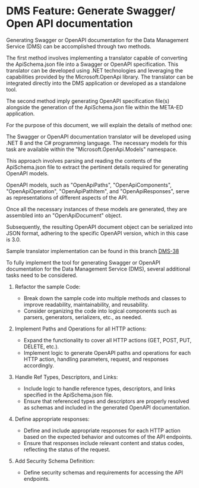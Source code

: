 # DMS Feature: Generate Swagger/ Open API documentation

Generating Swagger or OpenAPI documentation for the Data Management Service (DMS) can be accomplished through two methods.

The first method involves implementing a translator capable of converting the ApiSchema.json file into a Swagger or OpenAPI specification. This translator can be developed using .NET technologies and leveraging the capabilities provided by the Microsoft.OpenApi library. The translator can be integrated directly into the DMS application or developed as a standalone tool.

The second method imply generating OpenAPI specification file(s) alongside the generation of the ApiSchema.json file within the META-ED application.

For the purpose of this document, we will explain the details of method one:

The Swagger or OpenAPI documentation translator will be developed using .NET 8 and the C# programming language. The necessary models for this task are available within the "Microsoft.OpenApi.Models" namespace.

This approach involves parsing and reading the contents of the ApiSchema.json file to extract the pertinent details required for generating OpenAPI models.

 OpenAPI models, such as "OpenApiPaths", "OpenApiComponents", "OpenApiOperation", "OpenApiPathItem", and "OpenApiResponses", serve as representations of different aspects of the API.

Once all the necessary instances of these models are generated, they are assembled into an "OpenApiDocument" object.

Subsequently, the resulting OpenAPI document object can be serialized into JSON format, adhering to the specific OpenAPI version, which in this case is 3.0.

Sample translator implementation can be found in this branch [DMS-38](https://github.com/Ed-Fi-Alliance-OSS/Data-Management-Service/tree/DMS-38)

To fully implement the tool for generating Swagger or OpenAPI documentation for the Data Management Service (DMS), several additional tasks need to be considered.

1. Refactor the sample Code:

    * Break down the sample code into multiple methods and classes to improve readability, maintainability, and reusability.
    * Consider organizing the code into logical components such as parsers, generators, serializers, etc., as needed.

2. Implement Paths and Operations for all HTTP actions:

    * Expand the functionality to cover all HTTP actions (GET, POST, PUT, DELETE, etc.).
    * Implement logic to generate OpenAPI paths and operations for each HTTP action, handling parameters, request, and responses accordingly.

3. Handle Ref Types, Descriptors, and Links:

    * Include logic to handle reference types, descriptors, and links specified in the ApiSchema.json file.
    * Ensure that referenced types and descriptors are properly resolved as schemas and included in the generated OpenAPI documentation.

4. Define appropriate responses:

    * Define and include appropriate responses for each HTTP action based on the expected behavior and outcomes of the API endpoints.
    * Ensure that responses include relevant content and status codes, reflecting the status of the request.

5. Add Security Schema Definition:

    * Define security schemas and requirements for accessing the API endpoints.



